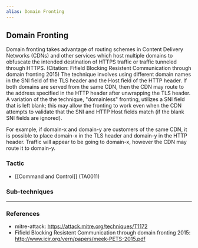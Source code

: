 ```yaml
---
alias: Domain Fronting
---
```


## Domain Fronting

Domain fronting takes advantage of routing schemes in Content Delivery Networks (CDNs) and other services which host multiple domains to obfuscate the intended destination of HTTPS traffic or traffic tunneled through HTTPS. (Citation: Fifield Blocking Resistent Communication through domain fronting 2015) The technique involves using different domain names in the SNI field of the TLS header and the Host field of the HTTP header. If both domains are served from the same CDN, then the CDN may route to the address specified in the HTTP header after unwrapping the TLS header. A variation of the the technique, "domainless" fronting, utilizes a SNI field that is left blank; this may allow the fronting to work even when the CDN attempts to validate that the SNI and HTTP Host fields match (if the blank SNI fields are ignored).

For example, if domain-x and domain-y are customers of the same CDN, it is possible to place domain-x in the TLS header and domain-y in the HTTP header. Traffic will appear to be going to domain-x, however the CDN may route it to domain-y.


### Tactic

- [[Command and Control]] (TA0011)

### Sub-techniques


---
### References

- mitre-attack: https://attack.mitre.org/techniques/T1172
- Fifield Blocking Resistent Communication through domain fronting 2015: http://www.icir.org/vern/papers/meek-PETS-2015.pdf

